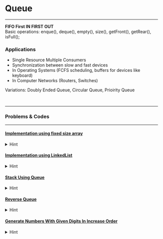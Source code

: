 # Queue
---
**FIFO First IN FIRST OUT** <br>
Basic operations: enque(), deque(), empty(), size(), getFront(), getRear(), isFull();


### Applications
 - Single Resource Multiple Consumers
 - Synchronization between slow and fast devices
 - In Operating Systems (FCFS scheduling, buffers for devices like keyboard)
 - In Computer Networks (Routers, Switches)

Variations: Doubly Ended Queue, Circular Queue, Prioirity Queue

<br>

---
### Problems & Codes
---


#### [Implementation using fixed size array](codes/Queue/ImplementationArray.cpp)
<details>
<summary>Hint</summary>

    
    data members: int*arr, int cap, int size, int front, int rear sometimes, 
    hint using cap define arr = new int(n);
    Make sure to update front and rear in deque and enque operations correctly when reaquired to handle this situation it is recomended to maintain an isEmpty() 



</details>

#### [Implementation using LinkedList](codes/Queue/ImplementationWithLinkedList.cpp)
<details>
<summary>Hint</summary>

    
    data members: Node *head, *rear; int size 
    hint using constructor head = rear = NULL and size = 0

    Wrong way is to choose rear as head and front as last element because when we try to deque front element we will require second last element

    Right way is to deque means delete from head 
    enque means insert after rear 
    update front rear and size accordingly handling corner cases



</details>

#### [Stack Using Queue](codes/Queue/ImplementStackUsingQueue.cpp)
<details>
<summary>Hint</summary>

    
    3 ways:
        By making push opn costly: first copy all elements to q2 and then push in q1 then copy back all from q2 to q1
        By making pop opn costly
        By using recrsn and single queue: think later




</details>

#### [Reverse Queue](codes/Queue/ReversingAQueue.cpp)
<details>
<summary>Hint</summary>

    
    Iterative: Using aux stack push all items to stack then enque them back to queue

    Recursive: suppose we have reversed next n-1 elements what we have to do is 
                deque first element and enque it to the last 
                base case will be if q is empty return;



</details>

#### [Generate Numbers With Given Digits In Increase Order](codes/Queue/GenerateNumbersWithGivenDigitsInc.cpp)
<details>
<summary>Hint</summary>

    suppose we have to generate digits 5 6 55 56 65 66 555 556 565 566 
    first we push 5 and 6 to queue q
    then for i = 0; i < count; i++
        we will store curr = q.top(); //front element and print it to get ith term
        and q.pop();
        
        q.push(curr+"5");
        q.push(curr+"6);


    


</details>
